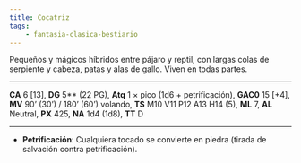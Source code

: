 ```yaml
---
title: Cocatriz
tags:
    - fantasia-clasica-bestiario
---
```

Pequeños y mágicos híbridos entre pájaro y reptil, con largas colas de serpiente y cabeza, patas y alas de gallo. Viven en todas partes.
___
**CA** 6 [13], **DG** 5** (22 PG), **Atq** 1 × pico (1d6 + petrificación), **GAC0** 15 [+4], **MV** 90’ (30’) / 180’ (60’) volando, **TS** M10 V11 P12 A13 H14 (5), **ML** 7, **AL** Neutral, **PX** 425, **NA** 1d4 (1d8), **TT** D
___

- **Petrificación**: Cualquiera tocado se convierte en piedra (tirada de salvación contra petrificación).
